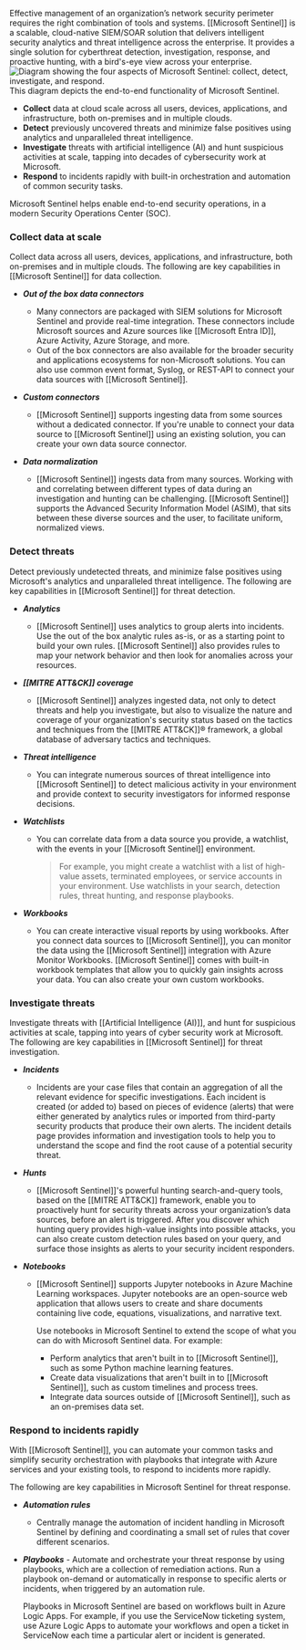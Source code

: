 Effective management of an organization’s network security perimeter requires the right combination of tools and systems. [[Microsoft Sentinel]] is a scalable, cloud-native SIEM/SOAR solution that delivers intelligent security analytics and threat intelligence across the enterprise. It provides a single solution for cyberthreat detection, investigation, response, and proactive hunting, with a bird's-eye view across your enterprise.![Diagram showing the four aspects of Microsoft Sentinel: collect, detect, investigate, and respond.](https://learn.microsoft.com/en-us/training/wwl-sci/describe-security-capabilities-of-azure-sentinel/media/3-four-aspects-azure-sentinel.png)This diagram depicts the end-to-end functionality of Microsoft Sentinel.

- **Collect** data at cloud scale across all users, devices, applications, and infrastructure, both on-premises and in multiple clouds.
- **Detect** previously uncovered threats and minimize false positives using analytics and unparalleled threat intelligence.
- **Investigate** threats with artificial intelligence (AI) and hunt suspicious activities at scale, tapping into decades of cybersecurity work at Microsoft.
- **Respond** to incidents rapidly with built-in orchestration and automation of common security tasks.

Microsoft Sentinel helps enable end-to-end security operations, in a modern Security Operations Center (SOC).
### Collect data at scale
Collect data across all users, devices, applications, and infrastructure, both on-premises and in multiple clouds. The following are key capabilities in [[Microsoft Sentinel]] for data collection.

- _**Out of the box data connectors**_
	- Many connectors are packaged with SIEM solutions for Microsoft Sentinel and provide real-time integration. These connectors include Microsoft sources and Azure sources like [[Microsoft Entra ID]], Azure Activity, Azure Storage, and more.
	- Out of the box connectors are also available for the broader security and applications ecosystems for non-Microsoft solutions. You can also use common event format, Syslog, or REST-API to connect your data sources with [[Microsoft Sentinel]].
    
- _**Custom connectors**_
	- [[Microsoft Sentinel]] supports ingesting data from some sources without a dedicated connector. If you're unable to connect your data source to [[Microsoft Sentinel]] using an existing solution, you can create your own data source connector.
    
- _**Data normalization**_
	- [[Microsoft Sentinel]] ingests data from many sources. Working with and correlating between different types of data during an investigation and hunting can be challenging. [[Microsoft Sentinel]] supports the Advanced Security Information Model (ASIM), that sits between these diverse sources and the user, to facilitate uniform, normalized views.
### Detect threats
Detect previously undetected threats, and minimize false positives using Microsoft's analytics and unparalleled threat intelligence. The following are key capabilities in [[Microsoft Sentinel]] for threat detection.

- _**Analytics**_ 
	- [[Microsoft Sentinel]] uses analytics to group alerts into incidents. Use the out of the box analytic rules as-is, or as a starting point to build your own rules. [[Microsoft Sentinel]] also provides rules to map your network behavior and then look for anomalies across your resources.
    
- _**[[MITRE ATT&CK]] coverage**_
	- [[Microsoft Sentinel]] analyzes ingested data, not only to detect threats and help you investigate, but also to visualize the nature and coverage of your organization's security status based on the tactics and techniques from the [[MITRE ATT&CK]]® framework, a global database of adversary tactics and techniques.
    
- _**Threat intelligence**_
	- You can integrate numerous sources of threat intelligence into [[Microsoft Sentinel]] to detect malicious activity in your environment and provide context to security investigators for informed response decisions.
    
- _**Watchlists**_
	- You can correlate data from a data source you provide, a watchlist, with the events in your [[Microsoft Sentinel]] environment. 
		>For example, you might create a watchlist with a list of high-value assets, terminated employees, or service accounts in your environment. Use watchlists in your search, detection rules, threat hunting, and response playbooks.
    
- _**Workbooks**_
	- You can create interactive visual reports by using workbooks. After you connect data sources to [[Microsoft Sentinel]], you can monitor the data using the [[Microsoft Sentinel]] integration with Azure Monitor Workbooks. [[Microsoft Sentinel]] comes with built-in workbook templates that allow you to quickly gain insights across your data. You can also create your own custom workbooks.
### Investigate threats
Investigate threats with [[Artificial Intelligence (AI)]], and hunt for suspicious activities at scale, tapping into years of cyber security work at Microsoft. The following are key capabilities in [[Microsoft Sentinel]] for threat investigation.

- _**Incidents**_
	- Incidents are your case files that contain an aggregation of all the relevant evidence for specific investigations. Each incident is created (or added to) based on pieces of evidence (alerts) that were either generated by analytics rules or imported from third-party security products that produce their own alerts. The incident details page provides information and investigation tools to help you to understand the scope and find the root cause of a potential security threat.
    
- _**Hunts**_
	- [[Microsoft Sentinel]]'s powerful hunting search-and-query tools, based on the [[MITRE ATT&CK]] framework, enable you to proactively hunt for security threats across your organization’s data sources, before an alert is triggered. After you discover which hunting query provides high-value insights into possible attacks, you can also create custom detection rules based on your query, and surface those insights as alerts to your security incident responders.
    
- _**Notebooks**_
	- [[Microsoft Sentinel]] supports Jupyter notebooks in Azure Machine Learning workspaces. Jupyter notebooks are an open-source web application that allows users to create and share documents containing live code, equations, visualizations, and narrative text.
    
	    Use notebooks in Microsoft Sentinel to extend the scope of what you can do with Microsoft Sentinel data. For example:
	    - Perform analytics that aren't built in to [[Microsoft Sentinel]], such as some Python machine learning features.
	    - Create data visualizations that aren't built in to [[Microsoft Sentinel]], such as custom timelines and process trees.
	    - Integrate data sources outside of [[Microsoft Sentinel]], such as an on-premises data set.
### Respond to incidents rapidly
With [[Microsoft Sentinel]], you can automate your common tasks and simplify security orchestration with playbooks that integrate with Azure services and your existing tools, to respond to incidents more rapidly.

The following are key capabilities in Microsoft Sentinel for threat response.
- _**Automation rules**_
	- Centrally manage the automation of incident handling in Microsoft Sentinel by defining and coordinating a small set of rules that cover different scenarios.
    
- _**Playbooks**_ - Automate and orchestrate your threat response by using playbooks, which are a collection of remediation actions. Run a playbook on-demand or automatically in response to specific alerts or incidents, when triggered by an automation rule.
    
    Playbooks in Microsoft Sentinel are based on workflows built in Azure Logic Apps. For example, if you use the ServiceNow ticketing system, use Azure Logic Apps to automate your workflows and open a ticket in ServiceNow each time a particular alert or incident is generated.